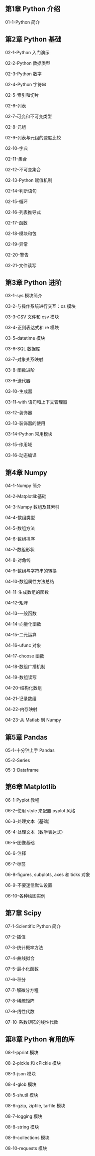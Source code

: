 

## 第1章 Python 介绍

01-1-Python 简介

## 第2章 Python 基础

02-1-Python 入门演示

02-2-Python 数据类型

02-3-Python 数字

02-4-Python 字符串

02-5-索引和切片

02-6-列表

02-7-可变和不可变类型

02-8-元组

02-9-列表与元组的速度比较

02-10-字典

02-11-集合

02-12-不可变集合

02-13-Python 赋值机制

02-14-判断语句

02-15-循环

02-16-列表推导式

02-17-函数

02-18-模块和包

02-19-异常

02-20-警告

02-21-文件读写

## 第3章 Python 进阶

03-1-sys 模块简介

03-2-与操作系统进行交互：os 模块

03-3-CSV 文件和 csv 模块

03-4-正则表达式和 re 模块

03-5-datetime 模块

03-6-SQL 数据库

03-7-对象关系映射

03-8-函数进阶

03-9-迭代器

03-10-生成器

03-11-with 语句和上下文管理器

03-12-装饰器

03-13-装饰器的使用

03-14-Python 常用模块

03-15-作用域

03-16-动态编译

## 第4章 Numpy

04-1-Numpy 简介

04-2-Matplotlib基础

04-3-Numpy 数组及其索引

04-4-数组类型

04-5-数组方法

04-6-数组排序

04-7-数组形状

04-8-对角线

04-9-数组与字符串的转换

04-10-数组属性方法总结

04-11-生成数组的函数

04-12-矩阵

04-13-一般函数

04-14-向量化函数

04-15-二元运算

04-16-ufunc 对象

04-17-choose 函数

04-18-数组广播机制

04-19-数组读写

04-20-结构化数组

04-21-记录数组

04-22-内存映射

04-23-从 Matlab 到 Numpy

## 第5章 Pandas

05-1-十分钟上手 Pandas

05-2-Series

05-3-Dataframe

## 第6章 Matplotlib

06-1-Pyplot 教程

06-2-使用 style 来配置 pyplot 风格

06-3-处理文本（基础）

06-4-处理文本（数学表达式）

06-5-图像基础

06-6-注释

06-7-标签

06-8-figures, subplots, axes 和 ticks 对象

06-9-不要迷信默认设置

06-10-各种绘图实例

## 第7章 Scipy

07-1-Scientific Python 简介

07-2-插值

07-3-统计概率方法

07-4-曲线拟合

07-5-最小化函数

07-6-积分

07-7-解微分方程

07-8-稀疏矩阵

07-9-线性代数

07-10-系数矩阵的线性代数

## 第8章 Python 有用的库

08-1-pprint 模块

08-2-pickle 和 cPickle 模块

08-3-json 模块

08-4-glob 模块

08-5-shutil 模块

08-6-gzip, zipfile, tarfile 模块

08-7-logging 模块

08-8-string 模块

08-9-collections 模块

08-10-requests 模块